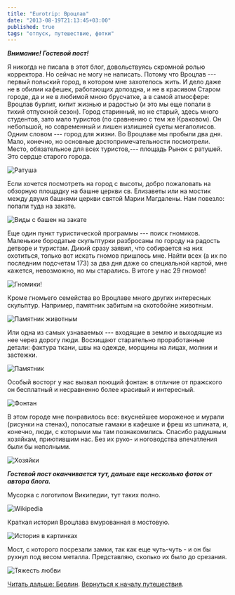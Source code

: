 ```yaml
---
title: "Eurotrip: Вроцлав"
date: "2013-08-19T21:13:45+03:00"
published: true
tags: "отпуск, путешествие, фотки"
---
```


***Внимание! Гостевой пост!***
 
Я никогда не писала в этот блог, довольствуясь скромной ролью корректора. Но сейчас не могу не написать. Потому что Вроцлав&nbsp;--- первый польский город, в котором мне захотелось жить. И дело даже не в обилии кафешек, работающих допоздна, и не в красивом Старом городе, да и не в любимой мною брусчатке, а в самой атмосфере: Вроцлав бурлит, кипит жизнью и радостью (и это мы еще попали в тихий отпускной сезон). Город старинный, но не старый, здесь много студентов, зато мало туристов (по сравнению с тем же Краковом). Он небольшой, но современный и лишен излишней суеты мегаполисов. Одним словом&nbsp;--- город для жизни.
Во Вроцлаве мы пробыли два дня. Мало, конечно, но основные достопримечательности посмотрели. Место, обязательное для всех туристов,--- площадь Рынок с ратушей. Это сердце старого города. 

![](http://a51056ce8d9b948fb69e-8de36eb37b2366f5a76a776c3dee0b32.r42.cf1.rackcdn.com/wroclaw_rathouse.jpg "Ратуша")

Если хочется посмотреть на город с высоты, добро пожаловать на обзорную площадку на башне церкви св. Елизаветы или на мостик между двумя башнями церкви святой Марии Магдалены. Нам повезло: попали туда на закате. 

![](http://a51056ce8d9b948fb69e-8de36eb37b2366f5a76a776c3dee0b32.r42.cf1.rackcdn.com/wroclaw_top_view.jpg "Виды с башен на закате")

Еще один пункт туристической программы&nbsp;--- поиск гномиков. Маленькие бородатые скульптурки разбросаны по городу на радость детворе и туристам. Дикий сразу заявил, что собирается на них охотиться, только вот искать гномов пришлось мне. Найти всех (а их по последним подсчетам 173) за два дня даже со специальной картой, мне кажется, невозможно, но мы старались. В итоге у нас 29 гномов! 

![](http://a51056ce8d9b948fb69e-8de36eb37b2366f5a76a776c3dee0b32.r42.cf1.rackcdn.com/wroclaw_dwarfs.jpg "Гномики!")

Кроме гномьего семейства во Вроцлаве много других интересных скульптур. Например, памятник забитым на скотобойне животным.

![](http://a51056ce8d9b948fb69e-8de36eb37b2366f5a76a776c3dee0b32.r42.cf1.rackcdn.com/wroclaw_animals_monument.jpg "Памятник животным")

Или одна из самых узнаваемых&nbsp;--- входящие в землю и выходящие из нее через дорогу люди. Восхищают старательно проработанные детали: фактура ткани, швы на одежде,  морщины на лицах, молнии и застежки. 

![](http://a51056ce8d9b948fb69e-8de36eb37b2366f5a76a776c3dee0b32.r42.cf1.rackcdn.com/wroclaw_peoples_monument.jpg "Памятник")

Особый восторг у нас вызвал поющий фонтан: в отличие от пражского он бесплатный и несравненно более красивый и интересный. 

![](http://a51056ce8d9b948fb69e-8de36eb37b2366f5a76a776c3dee0b32.r42.cf1.rackcdn.com/wroclaw_fountain.jpg "Фонтан")

В этом городе мне понравилось все: вкуснейшее мороженое и мурали (рисунки на стенах), полосатые гамаки в кафешке и фреш из шпината, и, конечно, люди, с которыми мы там познакомились. 
Спасибо радушным хозяйкам, приютившим нас. Без их руко- и ноговодства впечатления были бы неполными.

![](http://a51056ce8d9b948fb69e-8de36eb37b2366f5a76a776c3dee0b32.r42.cf1.rackcdn.com/wroclaw_hostesses.jpg "Хозяйки")

***Гостевой пост оканчивается тут, дальше еще несколько фоток от автора блога.***

Мусорка с логотипом Википедии, тут таких полно. 

![](http://a51056ce8d9b948fb69e-8de36eb37b2366f5a76a776c3dee0b32.r42.cf1.rackcdn.com/wroclaw_wikipedia_trashcan.jpg "Wikipedia")

Краткая история Вроцлава вмурованная в мостовую. 

![](http://a51056ce8d9b948fb69e-8de36eb37b2366f5a76a776c3dee0b32.r42.cf1.rackcdn.com/wroclaw_history.jpg "История в картинках")

Мост, с которого посрезали замки, так как еще чуть-чуть - и он бы рухнул под весом металла. Представляю, сколько их было до срезания. 

![](http://a51056ce8d9b948fb69e-8de36eb37b2366f5a76a776c3dee0b32.r42.cf1.rackcdn.com/wroclaw_bridge.jpg "Тяжесть любви")

[Читать дальше: Берлин](/post/eurotrip-berlin). [Вернуться к началу путешествия](/post/eurotrip-warsaw).